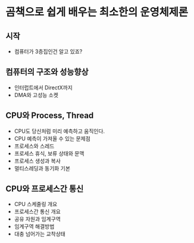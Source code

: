 # 곰책으로 쉽게 배우는 최소한의 운영체제론

## 시작

- 컴퓨터가 3층집인건 알고 있죠?

## 컴퓨터의 구조와 성능향상

- 인터럽트에서 DirectX까지
- DMA와 고성능 소켓

## CPU와 Process, Thread

- CPU도 당신처럼 미리 예측하고 움직인다.
- CPU 예측이 가져올 수 있는 문제점
- 프로세스와 스레드
- 프로세스 휴식, 보류 상태와 문맥
- 프로세스 생성과 복사
- 멀티스레딩과 동기화 기본

## CPU와 프로세스간 통신

- CPU 스케줄링 개요
- 프로세스간 통신 개요
- 공유 자원과 임계구역
- 임계구역 해결방법
- 대충 넘어가는 교착상태
